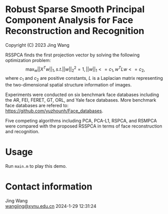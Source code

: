 # Robust Sparse Smooth Principal Component Analysis for Face Reconstruction and Recognition
Copyright (C) 2023 Jing Wang

RSSPCA finds the first projection vector by solving the following optimization problem:
$$\mathop{\max}_{w}||X^Tw||_1,  s.t. ||w||_2^2=1,  ||w||_1<=c_1,  w^TLw<=c_2,$$
where $c_1$ and $c_2$ are positive constants, $L$ is a Laplacian matrix representing the two-dimensional spatial structure information of images.

Experiments were conducted on six benchmark face databases including the AR, FEI, FERET, GT, ORL, and Yale face databases. More benchmark face databases are refered to: https://github.com/yuzhounh/Face_databases.  

Five competing algorithms including PCA, PCA-L1, RSPCA, and RSMPCA were compared with the proposed RSSPCA in terms of face reconstruction and recognition. 

# Usage
Run `main.m` to play this demo. 

# Contact information
Jing Wang  
wangjing@xynu.edu.cn
2024-1-29 12:31:24
